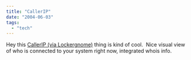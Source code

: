```yaml
---
title: "CallerIP"
date: "2004-06-03"
tags: 
  - "tech"
---
```


Hey this [CallerIP (via Lockergnome)](http://channels.lockergnome.com/windows/backissues/20040602.phtml#20040602_2) thing is kind of cool.  Nice visual view of who is connected to your system right now, integrated whois info.
